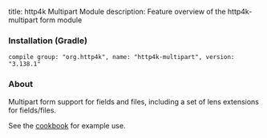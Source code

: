 title: http4k Multipart Module
description: Feature overview of the http4k-multipart form module

### Installation (Gradle)
```compile group: "org.http4k", name: "http4k-multipart", version: "3.138.1"```

### About

Multipart form support for fields and files, including a set of lens extensions for fields/files.

See the [cookbook](/cookbook/multipart_forms/) for example use.
